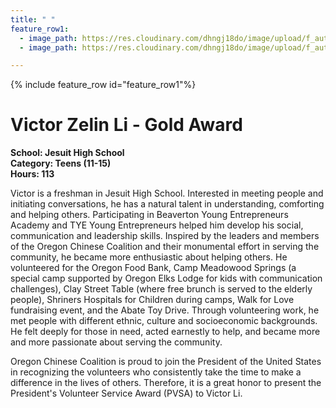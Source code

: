 ```yaml
---
title: " "
feature_row1:
  - image_path: https://res.cloudinary.com/dhngj18do/image/upload/f_auto,q_auto/v1/images/pvsa/2019_victor
  - image_path: https://res.cloudinary.com/dhngj18do/image/upload/f_auto,q_auto/v1/images/activities/year_2019

---
```


{% include feature_row id="feature_row1"%}

# Victor Zelin Li - Gold Award

**School: Jesuit High School**  
**Category: Teens (11-15)**  
**Hours: 113**  

Victor is a freshman in Jesuit High School. Interested in meeting people and initiating conversations, he has a natural talent in understanding, comforting and helping others. Participating in Beaverton Young Entrepreneurs Academy and TYE Young Entrepreneurs helped him develop his social, communication and leadership skills. Inspired by the leaders and members of the Oregon Chinese Coalition and their monumental effort in serving the community, he became more enthusiastic about helping others. He volunteered for the Oregon Food Bank, Camp Meadowood Springs (a special camp supported by Oregon Elks Lodge for kids with communication challenges), Clay Street Table (where free brunch is served to the elderly people), Shriners Hospitals for Children during camps, Walk for Love fundraising event, and the Abate Toy Drive. Through volunteering work, he met people with different ethnic, culture and socioeconomic backgrounds. He felt deeply for those in need, acted earnestly to help, and became more and more passionate about serving the community.

Oregon Chinese Coalition is proud to join the President of the United States in recognizing the volunteers who consistently take the time to make a difference in the lives of others. Therefore, it is a great honor to present the President's Volunteer Service Award (PVSA) to Victor Li.
